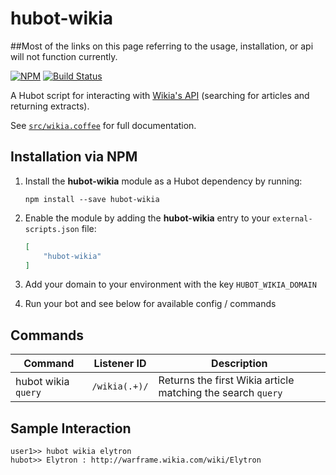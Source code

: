 # hubot-wikia

##Most of the links on this page referring to the usage, installation, or api will not function currently.

[![NPM](https://nodei.co/npm/hubot-wikia.png?downloads=true&downloadRank=true&stars=true)](https://nodei.co/npm/hubot-wikia/)
[![Build Status](https://travis-ci.org/aliasfalse/hubot-wikia.svg)](https://travis-ci.org/aliasfalse/hubot-wikia/)


A Hubot script for interacting with [Wikia's API](http://www.wikia.com/api/v1/) (searching for articles and returning extracts).

See [`src/wikia.coffee`](src/wikia.coffee) for full documentation.


## Installation via NPM

1. Install the __hubot-wikia__ module as a Hubot dependency by running:

    ```
    npm install --save hubot-wikia
    ```

2. Enable the module by adding the __hubot-wikia__ entry to your `external-scripts.json` file:

    ```json
    [
        "hubot-wikia"
    ]
    ```

3. Add your domain to your environment with the key `HUBOT_WIKIA_DOMAIN`

4. Run your bot and see below for available config / commands


## Commands

Command | Listener ID | Description
--- | --- | ---
hubot wikia `query` | `/wikia(.+)/` | Returns the first Wikia article matching the search `query`


## Sample Interaction

```
user1>> hubot wikia elytron
hubot>> Elytron : http://warframe.wikia.com/wiki/Elytron
```

